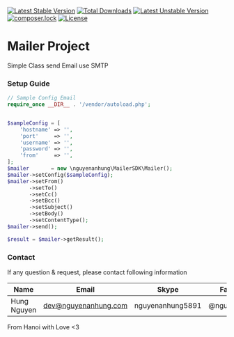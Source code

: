 [![Latest Stable Version](https://poser.pugx.org/nguyenanhung/mailer-sdk/v/stable)](https://packagist.org/packages/nguyenanhung/mailer-sdk)
[![Total Downloads](https://poser.pugx.org/nguyenanhung/mailer-sdk/downloads)](https://packagist.org/packages/nguyenanhung/mailer-sdk)
[![Latest Unstable Version](https://poser.pugx.org/nguyenanhung/mailer-sdk/v/unstable)](https://packagist.org/packages/nguyenanhung/mailer-sdk)
[![composer.lock](https://poser.pugx.org/nguyenanhung/mailer-sdk/composerlock)](https://packagist.org/packages/nguyenanhung/mailer-sdk)
[![License](https://poser.pugx.org/nguyenanhung/mailer-sdk/license)](https://packagist.org/packages/nguyenanhung/mailer-sdk)

# Mailer Project

Simple Class send Email use SMTP

### Setup Guide

```php
// Sample Config Email
require_once __DIR__ . '/vendor/autoload.php';


$sampleConfig = [
    'hostname' => '',
    'port'     => '',
    'username' => '',
    'password' => '',
    'from'     => '',
];
$mailer       = new \nguyenanhung\MailerSDK\Mailer();
$mailer->setConfig($sampleConfig);
$mailer->setFrom()
       ->setTo()
       ->setCc()
       ->setBcc()
       ->setSubject()
       ->setBody()
       ->setContentType();
$mailer->send();

$result = $mailer->getResult();
```

### Contact

If any question & request, please contact following information

| Name        | Email                | Skype            | Facebook      |
| ----------- | -------------------- | ---------------- | ------------- |
| Hung Nguyen | dev@nguyenanhung.com | nguyenanhung5891 | @nguyenanhung |

From Hanoi with Love <3


